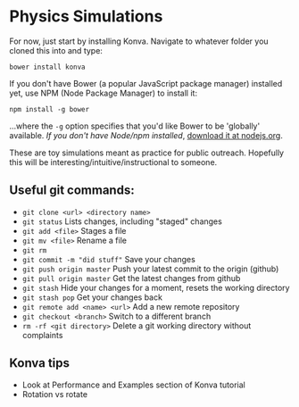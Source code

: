 # Physics Simulations

For now, just start by installing Konva. Navigate to whatever folder you 
cloned this into and type:

```
bower install konva
```

If you don't have Bower (a popular JavaScript package manager) installed yet, 
use NPM (Node Package Manager) to install it:

```
npm install -g bower
```

...where the `-g` option specifies that you'd like Bower to be 'globally' 
available. *If you don't have Node/npm installed*, 
[download it at nodejs.org](http://nodejs.org).

These are toy simulations meant as practice for public outreach. Hopefully 
this will be interesting/intuitive/instructional to someone.

## Useful git commands:

* `git clone <url> <directory name>`
* `git status` Lists changes, including "staged" changes
* `git add <file>` Stages a file
* `git mv <file>` Rename a file
* `git rm`
* `git commit -m "did stuff"` Save your changes
* `git push origin master` Push your latest commit to the origin (github)
* `git pull origin master` Get the latest changes from github
* `git stash` Hide your changes for a moment, resets the working directory
* `git stash pop` Get your changes back
* `git remote add <name> <url>` Add a new remote repository
* `git checkout <branch>` Switch to a different branch
* `rm -rf <git directory>` Delete a git working directory without complaints

## Konva tips

* Look at Performance and Examples section of Konva tutorial
* Rotation vs rotate


